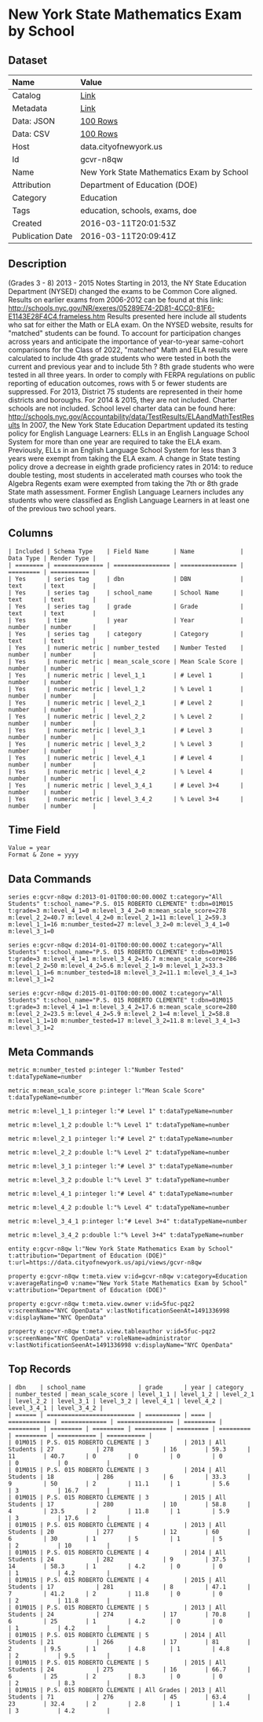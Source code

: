 # New York State Mathematics Exam by School

## Dataset

| Name | Value |
| :--- | :---- |
| Catalog | [Link](https://catalog.data.gov/dataset/new-york-state-mathematics-exam-by-school) |
| Metadata | [Link](https://data.cityofnewyork.us/api/views/gcvr-n8qw) |
| Data: JSON | [100 Rows](https://data.cityofnewyork.us/api/views/gcvr-n8qw/rows.json?max_rows=100) |
| Data: CSV | [100 Rows](https://data.cityofnewyork.us/api/views/gcvr-n8qw/rows.csv?max_rows=100) |
| Host | data.cityofnewyork.us |
| Id | gcvr-n8qw |
| Name | New York State Mathematics Exam by School |
| Attribution | Department of Education (DOE) |
| Category | Education |
| Tags | education, schools, exams, doe |
| Created | 2016-03-11T20:01:53Z |
| Publication Date | 2016-03-11T20:09:41Z |

## Description

(Grades 3 - 8) 
2013 - 2015 
Notes 
Starting in 2013, the NY State Education Department (NYSED) changed the exams to be Common Core aligned. Results on earlier exams from 2006-2012 can be found at this link: http://schools.nyc.gov/NR/exeres/05289E74-2D81-4CC0-81F6-E1143E28F4C4,frameless.htm
Results presented here include all students who sat for either the Math or ELA exam. On the NYSED website, results for "matched" students can be found. To account for participation changes across years and anticipate the importance of year-to-year same-cohort comparisons for the Class of 2022, "matched" Math and ELA results were calculated to include 4th grade students who were tested in both the current and previous year and to include 5th ? 8th grade students who were tested in all three years. 
In order to comply with FERPA regulations on public reporting of education outcomes, rows with 5 or fewer students are suppressed. 
For 2013, District 75 students are represented in their home districts and boroughs. For 2014 & 2015, they are not included. 
Charter schools are not included. School level charter data can be found here: http://schools.nyc.gov/Accountability/data/TestResults/ELAandMathTestResults
In 2007, the New York State Education Department updated its testing policy for English Language Learners: ELLs in an English Language School System for more than one year are required to take the ELA exam. Previously, ELLs in an English Language School System for less than 3 years were exempt from taking the ELA exam. 
A change in State testing policy drove a decrease in eighth grade proficiency rates in 2014: to reduce double testing, most students in accelerated math courses who took the Algebra Regents exam were exempted from taking the 7th or 8th grade State math assessment. 
Former English Language Learners includes any students who were classified as English Language Learners in at least one of the previous two school years.

## Columns

```ls
| Included | Schema Type    | Field Name       | Name             | Data Type | Render Type |
| ======== | ============== | ================ | ================ | ========= | =========== |
| Yes      | series tag     | dbn              | DBN              | text      | text        |
| Yes      | series tag     | school_name      | School Name      | text      | text        |
| Yes      | series tag     | grade            | Grade            | text      | text        |
| Yes      | time           | year             | Year             | number    | number      |
| Yes      | series tag     | category         | Category         | text      | text        |
| Yes      | numeric metric | number_tested    | Number Tested    | number    | number      |
| Yes      | numeric metric | mean_scale_score | Mean Scale Score | number    | number      |
| Yes      | numeric metric | level_1_1        | # Level 1        | number    | number      |
| Yes      | numeric metric | level_1_2        | % Level 1        | number    | number      |
| Yes      | numeric metric | level_2_1        | # Level 2        | number    | number      |
| Yes      | numeric metric | level_2_2        | % Level 2        | number    | number      |
| Yes      | numeric metric | level_3_1        | # Level 3        | number    | number      |
| Yes      | numeric metric | level_3_2        | % Level 3        | number    | number      |
| Yes      | numeric metric | level_4_1        | # Level 4        | number    | number      |
| Yes      | numeric metric | level_4_2        | % Level 4        | number    | number      |
| Yes      | numeric metric | level_3_4_1      | # Level 3+4      | number    | number      |
| Yes      | numeric metric | level_3_4_2      | % Level 3+4      | number    | number      |
```

## Time Field

```ls
Value = year
Format & Zone = yyyy
```

## Data Commands

```ls
series e:gcvr-n8qw d:2013-01-01T00:00:00.000Z t:category="All Students" t:school_name="P.S. 015 ROBERTO CLEMENTE" t:dbn=01M015 t:grade=3 m:level_4_1=0 m:level_3_4_2=0 m:mean_scale_score=278 m:level_2_2=40.7 m:level_4_2=0 m:level_2_1=11 m:level_1_2=59.3 m:level_1_1=16 m:number_tested=27 m:level_3_2=0 m:level_3_4_1=0 m:level_3_1=0

series e:gcvr-n8qw d:2014-01-01T00:00:00.000Z t:category="All Students" t:school_name="P.S. 015 ROBERTO CLEMENTE" t:dbn=01M015 t:grade=3 m:level_4_1=1 m:level_3_4_2=16.7 m:mean_scale_score=286 m:level_2_2=50 m:level_4_2=5.6 m:level_2_1=9 m:level_1_2=33.3 m:level_1_1=6 m:number_tested=18 m:level_3_2=11.1 m:level_3_4_1=3 m:level_3_1=2

series e:gcvr-n8qw d:2015-01-01T00:00:00.000Z t:category="All Students" t:school_name="P.S. 015 ROBERTO CLEMENTE" t:dbn=01M015 t:grade=3 m:level_4_1=1 m:level_3_4_2=17.6 m:mean_scale_score=280 m:level_2_2=23.5 m:level_4_2=5.9 m:level_2_1=4 m:level_1_2=58.8 m:level_1_1=10 m:number_tested=17 m:level_3_2=11.8 m:level_3_4_1=3 m:level_3_1=2
```

## Meta Commands

```ls
metric m:number_tested p:integer l:"Number Tested" t:dataTypeName=number

metric m:mean_scale_score p:integer l:"Mean Scale Score" t:dataTypeName=number

metric m:level_1_1 p:integer l:"# Level 1" t:dataTypeName=number

metric m:level_1_2 p:double l:"% Level 1" t:dataTypeName=number

metric m:level_2_1 p:integer l:"# Level 2" t:dataTypeName=number

metric m:level_2_2 p:double l:"% Level 2" t:dataTypeName=number

metric m:level_3_1 p:integer l:"# Level 3" t:dataTypeName=number

metric m:level_3_2 p:double l:"% Level 3" t:dataTypeName=number

metric m:level_4_1 p:integer l:"# Level 4" t:dataTypeName=number

metric m:level_4_2 p:double l:"% Level 4" t:dataTypeName=number

metric m:level_3_4_1 p:integer l:"# Level 3+4" t:dataTypeName=number

metric m:level_3_4_2 p:double l:"% Level 3+4" t:dataTypeName=number

entity e:gcvr-n8qw l:"New York State Mathematics Exam by School" t:attribution="Department of Education (DOE)" t:url=https://data.cityofnewyork.us/api/views/gcvr-n8qw

property e:gcvr-n8qw t:meta.view v:id=gcvr-n8qw v:category=Education v:averageRating=0 v:name="New York State Mathematics Exam by School" v:attribution="Department of Education (DOE)"

property e:gcvr-n8qw t:meta.view.owner v:id=5fuc-pqz2 v:screenName="NYC OpenData" v:lastNotificationSeenAt=1491336998 v:displayName="NYC OpenData"

property e:gcvr-n8qw t:meta.view.tableauthor v:id=5fuc-pqz2 v:screenName="NYC OpenData" v:roleName=administrator v:lastNotificationSeenAt=1491336998 v:displayName="NYC OpenData"
```

## Top Records

```ls
| dbn    | school_name               | grade      | year | category     | number_tested | mean_scale_score | level_1_1 | level_1_2 | level_2_1 | level_2_2 | level_3_1 | level_3_2 | level_4_1 | level_4_2 | level_3_4_1 | level_3_4_2 | 
| ====== | ========================= | ========== | ==== | ============ | ============= | ================ | ========= | ========= | ========= | ========= | ========= | ========= | ========= | ========= | =========== | =========== | 
| 01M015 | P.S. 015 ROBERTO CLEMENTE | 3          | 2013 | All Students | 27            | 278              | 16        | 59.3      | 11        | 40.7      | 0         | 0         | 0         | 0         | 0           | 0           | 
| 01M015 | P.S. 015 ROBERTO CLEMENTE | 3          | 2014 | All Students | 18            | 286              | 6         | 33.3      | 9         | 50        | 2         | 11.1      | 1         | 5.6       | 3           | 16.7        | 
| 01M015 | P.S. 015 ROBERTO CLEMENTE | 3          | 2015 | All Students | 17            | 280              | 10        | 58.8      | 4         | 23.5      | 2         | 11.8      | 1         | 5.9       | 3           | 17.6        | 
| 01M015 | P.S. 015 ROBERTO CLEMENTE | 4          | 2013 | All Students | 20            | 277              | 12        | 60        | 6         | 30        | 1         | 5         | 1         | 5         | 2           | 10          | 
| 01M015 | P.S. 015 ROBERTO CLEMENTE | 4          | 2014 | All Students | 24            | 282              | 9         | 37.5      | 14        | 58.3      | 1         | 4.2       | 0         | 0         | 1           | 4.2         | 
| 01M015 | P.S. 015 ROBERTO CLEMENTE | 4          | 2015 | All Students | 17            | 281              | 8         | 47.1      | 7         | 41.2      | 2         | 11.8      | 0         | 0         | 2           | 11.8        | 
| 01M015 | P.S. 015 ROBERTO CLEMENTE | 5          | 2013 | All Students | 24            | 274              | 17        | 70.8      | 6         | 25        | 1         | 4.2       | 0         | 0         | 1           | 4.2         | 
| 01M015 | P.S. 015 ROBERTO CLEMENTE | 5          | 2014 | All Students | 21            | 266              | 17        | 81        | 2         | 9.5       | 1         | 4.8       | 1         | 4.8       | 2           | 9.5         | 
| 01M015 | P.S. 015 ROBERTO CLEMENTE | 5          | 2015 | All Students | 24            | 275              | 16        | 66.7      | 6         | 25        | 2         | 8.3       | 0         | 0         | 2           | 8.3         | 
| 01M015 | P.S. 015 ROBERTO CLEMENTE | All Grades | 2013 | All Students | 71            | 276              | 45        | 63.4      | 23        | 32.4      | 2         | 2.8       | 1         | 1.4       | 3           | 4.2         | 
```